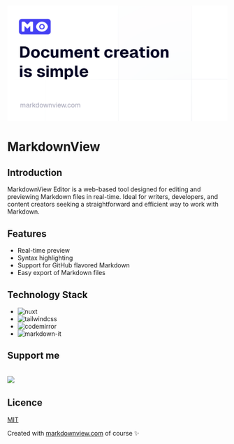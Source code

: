 <a href="https://markdownview.com">
  <img src="https://raw.githubusercontent.com/nethriis/markdownview/main/assets/images/og-image.png" />
</a>

# MarkdownView

## Introduction

MarkdownView Editor is a web-based tool designed for editing and previewing Markdown files in real-time. Ideal for writers, developers, and content creators seeking a straightforward and efficient way to work with Markdown.

## Features

- Real-time preview
- Syntax highlighting
- Support for GitHub flavored Markdown
- Easy export of Markdown files

## Technology Stack

- ![nuxt](https://img.shields.io/badge/Nuxt.js-00DC82?style=for-the-badge&logo=Nuxt.js&logoColor=FFFFFF&logoWidth=14)
- ![tailwindcss](https://img.shields.io/badge/Tailwind%20CSS-06B6D4?style=for-the-badge&logo=Tailwind%20CSS&logoColor=FFFFFF&logoWidth=14)
- ![codemirror](https://img.shields.io/badge/CodeMirror-D30707?style=for-the-badge&logo=CodeMirror&logoColor=FFFFFF&logoWidth=14)
- ![markdown-it](https://img.shields.io/badge/Markdown_it-FFFFFF?style=for-the-badge&logo=Markdown&logoColor=000000&logoWidth=14)

## Support me

<br>
<a href="https://www.buymeacoffee.com/nethris">
  <img src="https://img.shields.io/badge/Buy%20Me%20A%20Coffee-FFDD00?style=for-the-badge&logo=Buy%20Me%20A%20Coffee&logoColor=000000&logoWidth=14" />
</a>

## Licence

[MIT](https://github.com/nethriis/markdownview/blob/main/LICENSE)

Created with [markdownview.com](https://markdownview.com) of course ✨
